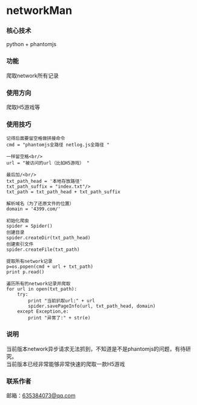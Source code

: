 # networkMan

### 核心技术
python + phantomjs
### 功能
爬取network所有记录
### 使用方向
爬取H5游戏等

### 使用技巧

    记得后面要留空格做拼接命令
    cmd = "phantomjs全路径 netlog.js全路径 "

    一样留空格<br/>
    url = "被访问的url（比如H5游戏） "

    最后加/<br/>
    txt_path_head = '本地存放路径'
    txt_path_suffix = "index.txt"/>
    txt_path = txt_path_head + txt_path_suffix

    解析域名（为了还原文件的位置）
    domain = '4399.com/'

    初始化爬虫
    spider = Spider()
    创建目录
    spider.createDir(txt_path_head)
    创建索引文件
    spider.createFile(txt_path)

    提取所有network记录
    p=os.popen(cmd + url + txt_path)
    print p.read()

    遍历所有的network记录并爬取
    for url in open(txt_path):
        try:
            print "当前扒取url:" + url
            spider.savePageInfo(url, txt_path_head, domain)
        except Exception,e:
            print "异常了:" + str(e)
        
        
### 说明
当前版本network异步请求无法抓到，不知道是不是phantomjs的问题，有待研究。<br/>
当前版本已经非常能够非常快速的爬取一款H5游戏

### 联系作者
邮箱：635384073@qq.com